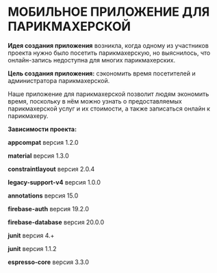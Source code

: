 # **МОБИЛЬНОЕ ПРИЛОЖЕНИЕ ДЛЯ ПАРИКМАХЕРСКОЙ**

**Идея создания приложения** возникла, когда одному из участников проекта нужно было посетить парикмахерскую, но выяснилось, что онлайн-запись недоступна для многих парикмахерских.

**Цель создания приложения:** сэкономить время посетителей и администратора парикмахерской.

Наше приложение для парикмахерской позволит людям экономить время, поскольку в нём можно узнать о предоставляемых парикмахерской услуг и их стоимости, а также записаться онлайн к парикмахеру.

**Зависимости проекта:**

**appcompat** версия 1.2.0

**material** версия 1.3.0

**constraintlayout** версия 2.0.4

**legacy-support-v4** версия 1.0.0

**annotations** версия 15.0

**firebase-auth** версия 19.2.0

**firebase-database** версия 20.0.0

**junit** версия 4.+

**junit** версия 1.1.2

**espresso-core** версия 3.3.0
